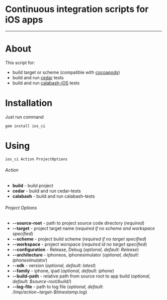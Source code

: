 Continuous integration scripts for iOS apps
============
---
# About
This script for:

* build target or scheme (compatible with [cocoapods](https://github.com/CocoaPods/CocoaPods))
* build and run [cedar](https://github.com/pivotal/cedar) tests
* build and run [calabash-iOS](https://github.com/calabash/calabash-ios) tests

# Installation
Just run command

`gem install ios_ci`

# Using

`ios_ci Action ProjectOptions`

###### Action

*  **build** - build project
*  **cedar** - build and run cedar-tests
*  **calabash** - build and run calabash-tests

###### Project Options

*  **--source-root** - path to project source code directory (*required*)
*  **--target** - project target name (*required if no scheme and workspace specified*)
*  **--scheme** - project build scheme (*required if no target specified*)
*  **--workspace** - project worspace (*required id no target specified*)
*  **--configuration** - Release, Debug (*optional, default: Release*)
*  **--architecture** - iphoneos, iphonesimulator (*optional, default: iphonesimulator*)
*  **--sdk** - version (*optional, default: latest*)
*  **--family** - iphone, ipad (*optional, default: iphone*)
*  **--build-path** - relative path from source root to app build (*optional, default: $source-root/build/*)
*  **--log-file** - path to log file (*optional, default: /tmp/$action-$target-$timestamp.log*)
